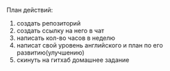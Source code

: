 План действий:
1. создать репозиторий
2. создать ссылку на него в чат
3. написать кол-во часов в неделю 
4. написат свой уровень английского и план по его развитию(улучшению)
5. скинуть на гитхаб домашнее задание
